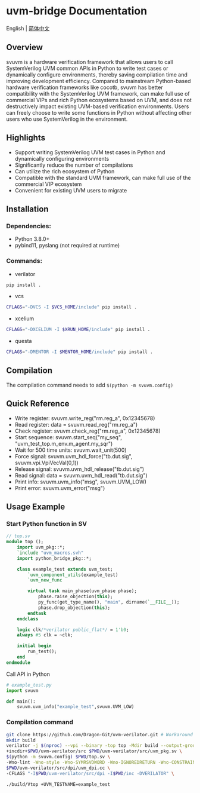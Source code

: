 # uvm-bridge Documentation

English | [简体中文](README-zh.md)

## Overview

svuvm is a hardware verification framework that allows users to call SystemVerilog UVM common APIs in Python to write test cases or dynamically configure environments, thereby saving compilation time and improving development efficiency. 
Compared to mainstream Python-based hardware verification frameworks like cocotb, svuvm has better compatibility with the SystemVerilog UVM framework, can make full use of commercial VIPs and rich Python ecosystems based on UVM, and does not destructively impact existing UVM-based verification environments. Users can freely choose to write some functions in Python without affecting other users who use SystemVerilog in the environment.

## Highlights
- Support writing SystemVerilog UVM test cases in Python and dynamically configuring environments
- Significantly reduce the number of compilations
- Can utilize the rich ecosystem of Python
- Compatible with the standard UVM framework, can make full use of the commercial VIP ecosystem
- Convenient for existing UVM users to migrate

## Installation

### Dependencies:
- Python 3.8.0+
- pybind11, pyslang (not required at runtime)
### Commands:
- verilator
```sh
pip install .
```
- vcs  
```sh
CFLAGS="-DVCS -I $VCS_HOME/include" pip install .
```
- xcelium
```sh
CFLAGS="-DXCELIUM -I $XRUN_HOME/include" pip install .                                                                            
```
- questa
```sh
CFLAGS="-DMENTOR -I $MENTOR_HOME/include" pip install .                                                             
```

## Compilation

The compilation command needs to add `$(python -m svuvm.config)`

## Quick Reference

- Write register: svuvm.write_reg("rm.reg_a", 0x12345678)
- Read register: data = svuvm.read_reg("rm.reg_a")
- Check register: svuvm.check_reg("rm.reg_a", 0x12345678)
- Start sequence: svuvm.start_seq("my_seq", "uvm_test_top.m_env.m_agent.my_sqr")
- Wait for 500 time units: svuvm.wait_unit(500)
- Force signal: svuvm.uvm_hdl_force("tb.dut.sig", svuvm.vpi.VpiVecVal(0,1))
- Release signal: svuvm.uvm_hdl_release("tb.dut.sig")
- Read signal: data = svuvm.uvm_hdl_read("tb.dut.sig")
- Print info: svuvm.uvm_info("msg", svuvm.UVM_LOW)
- Print error: svuvm.uvm_error("msg")
  
## Usage Example
### Start Python function in SV
```systemverilog
// top.sv
module top ();
    import uvm_pkg::*;
    `include "uvm_macros.svh"
    import python_bridge_pkg::*;

    class example_test extends uvm_test;
        `uvm_component_utils(example_test)
        `uvm_new_func

        virtual task main_phase(uvm_phase phase);
            phase.raise_objection(this);
            py_func(get_type_name(), "main", dirname(`__FILE__));
            phase.drop_objection(this);
        endtask
    endclass

    logic clk/*verilator public_flat*/ = 1'b0;
    always #5 clk = ~clk;

    initial begin 
        run_test();
    end
endmodule
```
Call API in Python
```python
# example_test.py
import svuvm

def main():
    svuvm.uvm_info("example_test",svuvm.UVM_LOW)
```
### Compilation command

```bash
git clone https://github.com/Dragon-Git/uvm-verilator.git # Workaround version, verilator has not fully supported UVM yet
mkdir build
verilator -j $(nproc) --vpi --binary -top top -Mdir build --output-groups $(($(nproc))) \
+incdir+$PWD/uvm-verilator/src $PWD/uvm-verilator/src/uvm_pkg.sv \
$(python -m svuvm.config) $PWD/top.sv \
-Wno-lint -Wno-style -Wno-SYMRSVDWORD -Wno-IGNOREDRETURN -Wno-CONSTRAINTIGN -Wno-ZERODLY \
$PWD/uvm-verilator/src/dpi/uvm_dpi.cc \
-CFLAGS "-I$PWD/uvm-verilator/src/dpi -I$PWD/inc -DVERILATOR" \

./build/Vtop +UVM_TESTNAME=example_test
```
